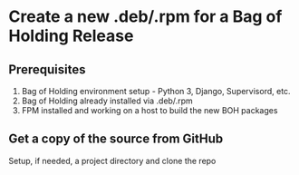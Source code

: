 # Create a new .deb/.rpm for a Bag of Holding Release

## Prerequisites


1. Bag of Holding environment setup - Python 3, Django, Supervisord, etc.
1. Bag of Holding already installed via .deb/.rpm
1. FPM installed and working on a host to build the new BOH packages

## Get a copy of the source from GitHub

Setup, if needed, a project directory and clone the repo

```

```


